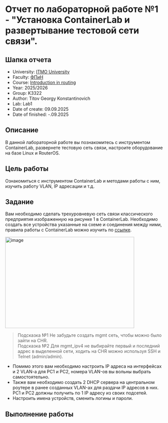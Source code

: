 # Отчет по лабораторной работе №1 - "Установка ContainerLab и развертывание тестовой сети связи".

## Шапка отчета

* University: [ITMO University](https://itmo.ru/ru/)
* Faculty: [ФПиН](https://fict.itmo.ru)
* Course: [Introduction in routing](https://github.com/itmo-ict-faculty/introduction-in-routing)
* Year: 2025/2026
* Group: K3322
* Author: Titov Georgy Konstantinovich
* Lab: Lab1
* Date of create: 09.09.2025
* Date of finished: -.09.2025

## Описание

В данной лабораторной работе вы познакомитесь с инструментом ContainerLab, развернете тестовую сеть связи, настроите оборудование на базе Linux и RouterOS.

## Цель работы

Ознакомиться с инструментом ContainerLab и методами работы с ним, изучить работу VLAN, IP адресации и т.д.

## Задание

Вам необходимо сделать трехуровневую сеть связи классического предприятия изображенную на рисунке 1 в ContainerLab. Необходимо создать все устройства указанные на схеме и соединения между ними, правила работы с СontainerLab можно изучить по [ссылке](https://containerlab.dev/quickstart/).

<img width="411" height="291" alt="image" src="https://github.com/user-attachments/assets/154540a7-11e4-4d80-aaa8-c7da83da9cf7" />

> Подсказка №1 Не забудьте создать mgmt сеть, чтобы можно было зайти на CHR.  
> Подсказка №2 Для mgmt_ipv4 не выбирайте первый и последний адрес в выделенной сети, ходить на CHR можно используя SSH и Telnet (admin/admin).

* Помимо этого вам необходимо настроить IP адреса на интерфейсах и 2 VLAN-a для PC1 и PC2, номера VLAN-ов вы вольны выбрать самостоятельно.
* Также вам необходимо создать 2 DHCP сервера на центральном роутере в ранее созданных VLAN-ах для раздачи IP адресов в них. PC1 и PC2 должны получить по 1 IP адресу из своих подсетей.
* Настроить имена устройств, сменить логины и пароли.

## Выполнение работы
